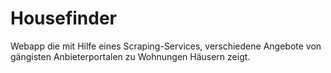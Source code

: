 # Housefinder

Webapp die mit Hilfe eines Scraping-Services, verschiedene Angebote von gängisten Anbieterportalen zu Wohnungen Häusern zeigt.
